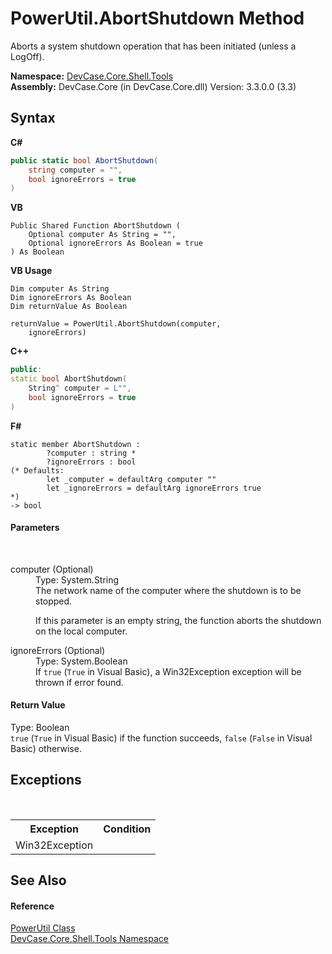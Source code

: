 # PowerUtil.AbortShutdown Method 
 

Aborts a system shutdown operation that has been initiated (unless a LogOff).

**Namespace:**&nbsp;<a href="N_DevCase_Core_Shell_Tools">DevCase.Core.Shell.Tools</a><br />**Assembly:**&nbsp;DevCase.Core (in DevCase.Core.dll) Version: 3.3.0.0 (3.3)

## Syntax

**C#**<br />
``` C#
public static bool AbortShutdown(
	string computer = "",
	bool ignoreErrors = true
)
```

**VB**<br />
``` VB
Public Shared Function AbortShutdown ( 
	Optional computer As String = "",
	Optional ignoreErrors As Boolean = true
) As Boolean
```

**VB Usage**<br />
``` VB Usage
Dim computer As String
Dim ignoreErrors As Boolean
Dim returnValue As Boolean

returnValue = PowerUtil.AbortShutdown(computer, 
	ignoreErrors)
```

**C++**<br />
``` C++
public:
static bool AbortShutdown(
	String^ computer = L"", 
	bool ignoreErrors = true
)
```

**F#**<br />
``` F#
static member AbortShutdown : 
        ?computer : string * 
        ?ignoreErrors : bool 
(* Defaults:
        let _computer = defaultArg computer ""
        let _ignoreErrors = defaultArg ignoreErrors true
*)
-> bool 

```


#### Parameters
&nbsp;<dl><dt>computer (Optional)</dt><dd>Type: System.String<br />The network name of the computer where the shutdown is to be stopped. 

 If this parameter is an empty string, the function aborts the shutdown on the local computer.</dd><dt>ignoreErrors (Optional)</dt><dd>Type: System.Boolean<br />If `true` (`True` in Visual Basic), a Win32Exception exception will be thrown if error found.</dd></dl>

#### Return Value
Type: Boolean<br />`true` (`True` in Visual Basic) if the function succeeds, `false` (`False` in Visual Basic) otherwise.

## Exceptions
&nbsp;<table><tr><th>Exception</th><th>Condition</th></tr><tr><td>Win32Exception</td><td /></tr></table>

## See Also


#### Reference
<a href="T_DevCase_Core_Shell_Tools_PowerUtil">PowerUtil Class</a><br /><a href="N_DevCase_Core_Shell_Tools">DevCase.Core.Shell.Tools Namespace</a><br />